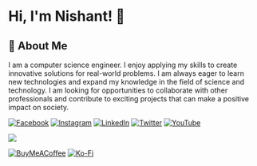 # Hi, I'm Nishant! 👋
## 🚀 About Me
I am a computer science engineer. I enjoy applying my skills to create innovative solutions for real-world problems. I am always eager to learn new technologies and expand my knowledge in the field of science and technology. I am looking for opportunities to collaborate with other professionals and contribute to exciting projects that can make a positive impact on society.


[![Facebook](https://img.shields.io/badge/Facebook-%231877F2.svg?logo=Facebook&logoColor=white)](https://facebook.com/cosmictechie) [![Instagram](https://img.shields.io/badge/Instagram-%23E4405F.svg?logo=Instagram&logoColor=white)](https://instagram.com/cosmictechieofficial) [![LinkedIn](https://img.shields.io/badge/LinkedIn-%230077B5.svg?logo=linkedin&logoColor=white)](https://linkedin.com/in/cosmictechie) [![Twitter](https://img.shields.io/badge/Twitter-%231DA1F2.svg?logo=Twitter&logoColor=white)](https://twitter.com/cosmictechie) [![YouTube](https://img.shields.io/badge/YouTube-%23FF0000.svg?logo=YouTube&logoColor=white)](https://youtube.com/@cosmictechie) 

<!--
### 💻 Tech Stack:
![Python](https://img.shields.io/badge/python-3670A0?style=plastic&logo=python&logoColor=ffdd54) ![Oracle](https://img.shields.io/badge/Oracle-F80000?style=plastic&logo=oracle&logoColor=white) ![Django](https://img.shields.io/badge/django-%23092E20.svg?style=plastic&logo=django&logoColor=white) ![MongoDB](https://img.shields.io/badge/MongoDB-%234ea94b.svg?style=plastic&logo=mongodb&logoColor=white) ![MySQL](https://img.shields.io/badge/mysql-%2300000f.svg?style=plastic&logo=mysql&logoColor=white) ![Postgres](https://img.shields.io/badge/postgres-%23316192.svg?style=plastic&logo=postgresql&logoColor=white) ![SQLite](https://img.shields.io/badge/sqlite-%2307405e.svg?style=plastic&logo=sqlite&logoColor=white) ![Inkscape](https://img.shields.io/badge/Inkscape-e0e0e0?style=plastic&logo=inkscape&logoColor=080A13) ![Canva](https://img.shields.io/badge/Canva-%2300C4CC.svg?style=plastic&logo=Canva&logoColor=white) ![Blender](https://img.shields.io/badge/blender-%23F5792A.svg?style=plastic&logo=blender&logoColor=white) ![Gimp](https://img.shields.io/badge/Gimp-657D8B?style=plastic&logo=gimp&logoColor=FFFFFF) ![Keras](https://img.shields.io/badge/Keras-%23D00000.svg?style=plastic&logo=Keras&logoColor=white) ![Matplotlib](https://img.shields.io/badge/Matplotlib-%23ffffff.svg?style=plastic&logo=Matplotlib&logoColor=black) ![NumPy](https://img.shields.io/badge/numpy-%23013243.svg?style=plastic&logo=numpy&logoColor=white) ![Pandas](https://img.shields.io/badge/pandas-%23150458.svg?style=plastic&logo=pandas&logoColor=white) ![Plotly](https://img.shields.io/badge/Plotly-%233F4F75.svg?style=plastic&logo=plotly&logoColor=white) ![PyTorch](https://img.shields.io/badge/PyTorch-%23EE4C2C.svg?style=plastic&logo=PyTorch&logoColor=white) ![scikit-learn](https://img.shields.io/badge/scikit--learn-%23F7931E.svg?style=plastic&logo=scikit-learn&logoColor=white) ![Scipy](https://img.shields.io/badge/SciPy-%230C55A5.svg?style=plastic&logo=scipy&logoColor=%white) ![TensorFlow](https://img.shields.io/badge/TensorFlow-%23FF6F00.svg?style=plastic&logo=TensorFlow&logoColor=white)  
-->

<!--### 📊 GitHub Stats: -->
![](https://github-readme-stats.vercel.app/api?username=cosmictechie&theme=dark&hide_border=false&count_private=true)<br/>
<!--
![](https://github-readme-streak-stats.herokuapp.com/?user=cosmictechie&theme=dark&hide_border=false)<br/>    -->



[![BuyMeACoffee](https://img.shields.io/badge/Buy%20Me%20a%20Coffee-ffdd00?style=for-the-badge&logo=buy-me-a-coffee&logoColor=black)](https://buymeacoffee.com/cosmictechie) [![Ko-Fi](https://img.shields.io/badge/Ko--fi-F16061?style=for-the-badge&logo=ko-fi&logoColor=white)](https://ko-fi.com/cosmictechie) 
<!---
CosmicTechie/CosmicTechie is a ✨ special ✨ repository because its `README.md` (this file) appears on your GitHub profile.
You can click the Preview link to take a look at your changes.
--->
